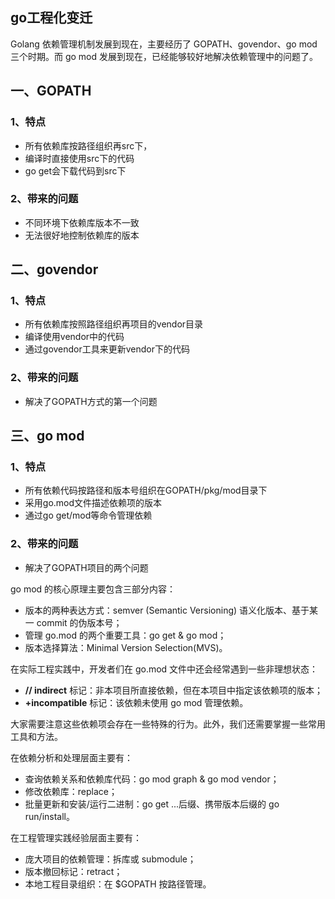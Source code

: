 ## go工程化变迁

Golang 依赖管理机制发展到现在，主要经历了 GOPATH、govendor、go mod三个时期。而 go mod 发展到现在，已经能够较好地解决依赖管理中的问题了。

## 一、GOPATH

### 1、特点

- 所有依赖库按路径组织再src下，
- 编译时直接使用src下的代码
- go get会下载代码到src下

### 2、带来的问题

- 不同环境下依赖库版本不一致
- 无法很好地控制依赖库的版本

## 二、govendor

### 1、特点

- 所有依赖库按照路径组织再项目的vendor目录
- 编译使用vendor中的代码
- 通过govendor工具来更新vendor下的代码

### 2、带来的问题

- 解决了GOPATH方式的第一个问题

## 三、go mod

### 1、特点

- 所有依赖代码按路径和版本号组织在GOPATH/pkg/mod目录下
- 采用go.mod文件描述依赖项的版本
- 通过go get/mod等命令管理依赖

### 2、带来的问题

- 解决了GOPATH项目的两个问题





go mod 的核心原理主要包含三部分内容：

- 版本的两种表达方式：semver (Semantic Versioning) 语义化版本、基于某一 commit 的伪版本号；
- 管理 go.mod 的两个重要工具：go get & go mod；
- 版本选择算法：Minimal Version Selection(MVS)。

在实际工程实践中，开发者们在 go.mod 文件中还会经常遇到一些非理想状态：

- **// indirect** 标记：非本项目所直接依赖，但在本项目中指定该依赖项的版本；
- **+incompatible** 标记：该依赖未使用 go mod 管理依赖。

大家需要注意这些依赖项会存在一些特殊的行为。此外，我们还需要掌握一些常用工具和方法。

在依赖分析和处理层面主要有：

- 查询依赖关系和依赖库代码：go mod graph & go mod vendor；
- 修改依赖库：replace；
- 批量更新和安装/运行二进制：go get ...后缀、携带版本后缀的 go run/install。

在工程管理实践经验层面主要有：

- 庞大项目的依赖管理：拆库或 submodule；
- 版本撤回标记：retract；
- 本地工程目录组织：在 $GOPATH 按路径管理。